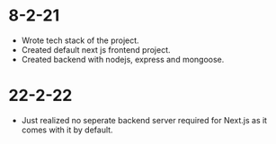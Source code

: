 # 8-2-21

- Wrote tech stack of the project.
- Created default next js frontend project.
- Created backend with nodejs, express and mongoose.

# 22-2-22

- Just realized no seperate backend server required for Next.js as it comes with it by default. 